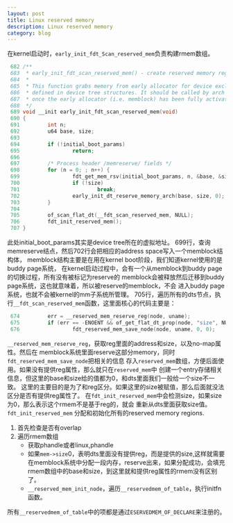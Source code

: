 ```yaml
---
layout: post
title: Linux reserved memory
description: Linux reserved memory
category: blog
---
```


在kernel启动时，`early_init_fdt_Scan_reserved_mem`负责构建rmem数组。

```c
 682 /**
 683  * early_init_fdt_scan_reserved_mem() - create reserved memory regions
 684  *
 685  * This function grabs memory from early allocator for device exclusive use
 686  * defined in device tree structures. It should be called by arch specific code
 687  * once the early allocator (i.e. memblock) has been fully activated.
 688  */
 689 void __init early_init_fdt_scan_reserved_mem(void)
 690 {
 691         int n;
 692         u64 base, size;
 693
 694         if (!initial_boot_params)
 695                 return;
 696
 697         /* Process header /memreserve/ fields */
 698         for (n = 0; ; n++) {
 699                 fdt_get_mem_rsv(initial_boot_params, n, &base, &size);
 700                 if (!size)
 701                         break;
 702                 early_init_dt_reserve_memory_arch(base, size, 0);
 703         }
 704
 705         of_scan_flat_dt(__fdt_scan_reserved_mem, NULL);
 706         fdt_init_reserved_mem();
 707 }
```

此处initial_boot_params其实是device tree所在的虚拟地址。
699行，查询memreserve结点，然后702行会把相应的address space写入一个memblock结构体，
memblock结构主要是在用在kernel boot阶段，我们知道kernel使用的是buddy page系统，
在kernel启动过程中，会有一个从memblock到buddy page的切换过程，所有没有被标记为reserve的
memblock会被释放然后迁移到buddy page系统，这也就意味着，所以被reserve的memblock，不会
进入buddy page系统，也就不会被kernel的mm子系统所管理。
705行，遍历所有的dts节点，执行`__fdt_scan_reserved_mem`函数，这里面核心的代码主要是：

```c
 674         err = __reserved_mem_reserve_reg(node, uname);
 675         if (err == -ENOENT && of_get_flat_dt_prop(node, "size", NULL))
 676                 fdt_reserved_mem_save_node(node, uname, 0, 0);
```

`__reserved_mem_reserve_reg`，获取reg里面的address和size，以及no-map属性。然后在
memblock系统里面reserve这部分memory，同时`fdt_reserved_mem_save_node`把相关的信息
存入`reserved_mem`数组，方便后面使用。如果没有提供reg属性，那么就只在`reserved_mem`中
创建一个entry存储相关信息，但这里的base和size给的值都为0，和dts里面我们一般给一个size不一致。
这里的主要目的是为了和reg区分。如果这里的size被赋值，那么后面就没法区分是否有提供reg属性了。
在`fdt_init_reserved_mem`中会检测size，如果size为0，那么表示这个rmem不是基于reg的，就会
重新从dts里面获取size值。
`fdt_init_reserved_mem` 分配和初始化所有的reserved memory regions.
1. 首先检查是否有overlap
2. 遍历rmem数组
   - 获取phandle或者linux,phandle
   - 如果`mem->size`0，表明dts里面没有提供reg，而是提供的size,这样就需要在memblock系统中分配一段内存，reserve出来，如果分配成功，会填充rmem数组中的base和size，到这里就和提供reg属性的rmem没有区别了。
   - `__reserved_mem_init_node`，遍历`__reservedmem_of_table`，执行initfn函数。

所有`__reservedmem_of_table`中的项都是通过`ESERVEDMEM_OF_DECLARE`来注册的。
